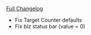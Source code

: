 [Full Changelog](https://github.com/enderneko/Cell/compare/r202-release...128cab19957e04d44a640a09a9d98693b9594830)

- Fix Target Counter defaults
- Fix blz status bar (value = 0)
